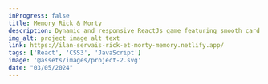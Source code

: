 ```yaml
---
inProgress: false
title: Memory Rick & Morty
description: Dynamic and responsive ReactJs game featuring smooth card animations, adjustable difficulty, and persistent score saving via localStorage
img_alt: project image alt text
link: https://ilan-servais-rick-et-morty-memory.netlify.app/
tags: ['React', 'CSS3', 'JavaScript']
image: '@assets/images/project-2.svg'
date: "03/05/2024"
---
```

